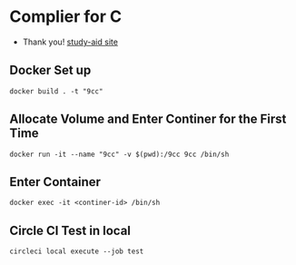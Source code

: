 # Complier for C
* Thank you! [study-aid site](https://www.sigbus.info/compilerbook)

## Docker Set up
```
docker build . -t "9cc"
```

## Allocate Volume and Enter Continer for the First Time
```
docker run -it --name "9cc" -v $(pwd):/9cc 9cc /bin/sh
```

## Enter Container
```
docker exec -it <continer-id> /bin/sh
```

## Circle CI Test in local
```
circleci local execute --job test
```
